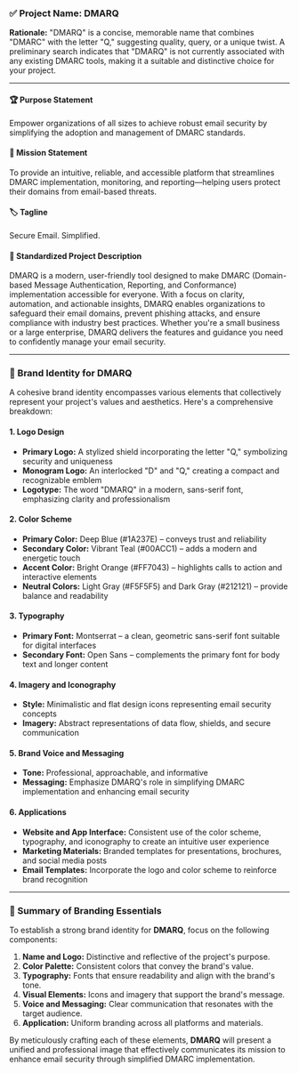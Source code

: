 ### ✅ Project Name: **DMARQ**

**Rationale:** "DMARQ" is a concise, memorable name that combines "DMARC" with the letter "Q," suggesting quality, query, or a unique twist. A preliminary search indicates that "DMARQ" is not currently associated with any existing DMARC tools, making it a suitable and distinctive choice for your project.

---

#### 🏆 **Purpose Statement**
Empower organizations of all sizes to achieve robust email security by simplifying the adoption and management of DMARC standards.

#### 🌟 **Mission Statement**
To provide an intuitive, reliable, and accessible platform that streamlines DMARC implementation, monitoring, and reporting—helping users protect their domains from email-based threats.

#### 🏷️ **Tagline**
Secure Email. Simplified.

#### 📄 **Standardized Project Description**
DMARQ is a modern, user-friendly tool designed to make DMARC (Domain-based Message Authentication, Reporting, and Conformance) implementation accessible for everyone. With a focus on clarity, automation, and actionable insights, DMARQ enables organizations to safeguard their email domains, prevent phishing attacks, and ensure compliance with industry best practices. Whether you're a small business or a large enterprise, DMARQ delivers the features and guidance you need to confidently manage your email security.

---

### 🎨 Brand Identity for **DMARQ**

A cohesive brand identity encompasses various elements that collectively represent your project's values and aesthetics. Here's a comprehensive breakdown:

#### 1. **Logo Design**

- **Primary Logo:** A stylized shield incorporating the letter "Q," symbolizing security and uniqueness
- **Monogram Logo:** An interlocked "D" and "Q," creating a compact and recognizable emblem
- **Logotype:** The word "DMARQ" in a modern, sans-serif font, emphasizing clarity and professionalism

#### 2. **Color Scheme**

- **Primary Color:** Deep Blue (#1A237E) – conveys trust and reliability
- **Secondary Color:** Vibrant Teal (#00ACC1) – adds a modern and energetic touch
- **Accent Color:** Bright Orange (#FF7043) – highlights calls to action and interactive elements
- **Neutral Colors:** Light Gray (#F5F5F5) and Dark Gray (#212121) – provide balance and readability

#### 3. **Typography**

- **Primary Font:** Montserrat – a clean, geometric sans-serif font suitable for digital interfaces
- **Secondary Font:** Open Sans – complements the primary font for body text and longer content

#### 4. **Imagery and Iconography**

- **Style:** Minimalistic and flat design icons representing email security concepts
- **Imagery:** Abstract representations of data flow, shields, and secure communication

#### 5. **Brand Voice and Messaging**

- **Tone:** Professional, approachable, and informative
- **Messaging:** Emphasize DMARQ's role in simplifying DMARC implementation and enhancing email security

#### 6. **Applications**

- **Website and App Interface:** Consistent use of the color scheme, typography, and iconography to create an intuitive user experience
- **Marketing Materials:** Branded templates for presentations, brochures, and social media posts
- **Email Templates:** Incorporate the logo and color scheme to reinforce brand recognition

---

### 📘 Summary of Branding Essentials

To establish a strong brand identity for **DMARQ**, focus on the following components:

1. **Name and Logo:** Distinctive and reflective of the project's purpose.
2. **Color Palette:** Consistent colors that convey the brand's value.
3. **Typography:** Fonts that ensure readability and align with the brand's tone.
4. **Visual Elements:** Icons and imagery that support the brand's message.
5. **Voice and Messaging:** Clear communication that resonates with the target audience.
6. **Application:** Uniform branding across all platforms and materials.

By meticulously crafting each of these elements, **DMARQ** will present a unified and professional image that effectively communicates its mission to enhance email security through simplified DMARC implementation.
